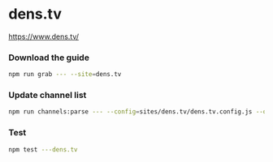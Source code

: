 # dens.tv

https://www.dens.tv/

### Download the guide

```sh
npm run grab --- --site=dens.tv
```

### Update channel list

```sh
npm run channels:parse --- --config=sites/dens.tv/dens.tv.config.js --output=sites/dens.tv/dens.tv.channels.xml
```

### Test

```sh
npm test ---dens.tv
```
